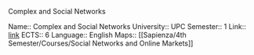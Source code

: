 Complex and Social Networks

Name:: Complex and Social Networks
University:: UPC
Semester:: 1
Link:: [link](https://www.fib.upc.edu/en/studies/masters/master-data-science/curriculum/syllabus/CSN-MIRI)
ECTS:: 6
Language:: English
Maps:: [[Sapienza/4th Semester/Courses/Social Networks and Online Markets]]